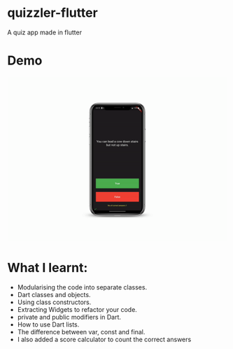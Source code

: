 # quizzler-flutter
A quiz app made in flutter

# Demo
![Finished App](https://github.com/yash2189/quizzler-flutter/blob/master/demo1.gif)

# What I learnt:
* Modularising the code into separate classes.
* Dart classes and objects.
* Using class constructors.
* Extracting Widgets to refactor your code.
* private and public modifiers in Dart.
* How to use Dart lists.
* The difference between var, const and final.
* I also added a score calculator to count the correct answers
